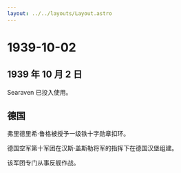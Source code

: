 ```yaml
---
layout: ../../layouts/Layout.astro
---
```


# 1939-10-02

## 1939 年 10 月 2 日

Searaven 已投入使用。

## 德国

弗里德里希·鲁格被授予一级铁十字勋章扣环。

德国空军第十军团在汉斯·盖斯勒将军的指挥下在德国汉堡组建。

该军团专门从事反舰作战。